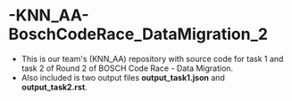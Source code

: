 # -KNN_AA-BoschCodeRace_DataMigration_2
- This is our team's (KNN_AA) repository with source code for task 1 and task 2 of Round 2 of BOSCH Code Race - Data Migration.
- Also included is two output files **output_task1.json** and **output_task2.rst**.

